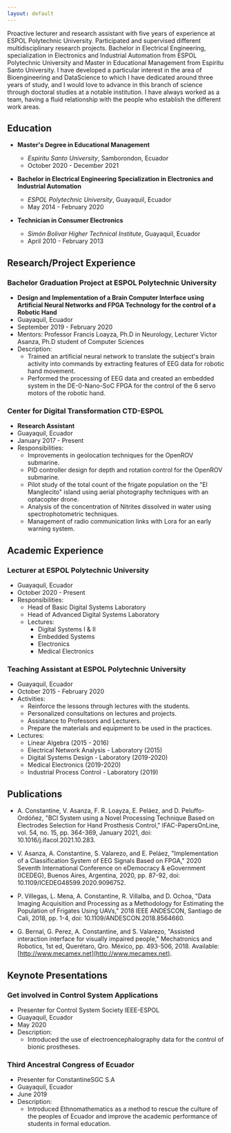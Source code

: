 ```yaml
---
layout: default
---
```


Proactive lecturer and research assistant with five years of experience at ESPOL Polytechnic University. Participated and supervised different multidisciplinary research projects. Bachelor in Electrical Engineering, specialization in Electronics and Industrial Automation from ESPOL Polytechnic University and  Master in Educational Management from Espiritu Santo University. I have developed a particular interest in the area of Bioengineering and DataScience to which I have dedicated around three years of study, and I would love to advance in this branch of science through doctoral studies at a notable institution. I have always worked as a team, having a fluid relationship with the people who establish the different work areas.

## Education

- **Master's Degree in Educational Management**
  - *Espiritu Santo University*, Samborondon, Ecuador
  - October 2020 - December 2021

- **Bachelor in Electrical Engineering Specialization in Electronics and Industrial Automation**
  - *ESPOL Polytechnic University*, Guayaquil, Ecuador
  - May 2014 - February 2020

- **Technician in Consumer Electronics**
  - *Simón Bolivar Higher Technical Institute*, Guayaquil, Ecuador
  - April 2010 - February 2013

## Research/Project Experience

### Bachelor Graduation Project at ESPOL Polytechnic University
- **Design and Implementation of a Brain Computer Interface using Artificial Neural Networks and FPGA Technology for the control of a Robotic Hand**
- Guayaquil, Ecuador
- September 2019 - February 2020
- Mentors: Professor Francis Loayza, Ph.D in Neurology, Lecturer Victor Asanza, Ph.D student of Computer Sciences
- Description:
  - Trained an artificial neural network to translate the subject's brain activity into commands by extracting features of EEG data for robotic hand movement.
  - Performed the processing of EEG data and created an embedded system in the DE-0-Nano-SoC FPGA for the control of the 6 servo motors of the robotic hand.

### Center for Digital Transformation CTD-ESPOL
- **Research Assistant**
- Guayaquil, Ecuador
- January 2017 - Present
- Responsibilities:
  - Improvements in geolocation techniques for the OpenROV submarine.
  - PID controller design for depth and rotation control for the OpenROV submarine.
  - Pilot study of the total count of the frigate population on the "El Manglecito" island using aerial photography techniques with an optacopter drone.
  - Analysis of the concentration of Nitrites dissolved in water using spectrophotometric techniques.
  - Management of radio communication links with Lora for an early warning system.


## Academic Experience

### Lecturer at ESPOL Polytechnic University
- Guayaquil, Ecuador
- October 2020 - Present
- Responsibilities:
  - Head of Basic Digital Systems Laboratory
  - Head of Advanced Digital Systems Laboratory
  - Lectures:
    - Digital Systems I & II
    - Embedded Systems
    - Electronics
    - Medical Electronics

### Teaching Assistant at ESPOL Polytechnic University
- Guayaquil, Ecuador
- October 2015 - February 2020
- Activities:
  - Reinforce the lessons through lectures with the students.
  - Personalized consultations on lectures and projects.
  - Assistance to Professors and Lecturers.
  - Prepare the materials and equipment to be used in the practices.
- Lectures:
  - Linear Algebra (2015 - 2016)
  - Electrical Network Analysis - Laboratory (2015)
  - Digital Systems Design - Laboratory (2019-2020)
  - Medical Electronics (2019-2020)
  - Industrial Process Control - Laboratory (2019)

## Publications

- A. Constantine, V. Asanza, F. R. Loayza, E. Peláez, and D. Peluffo-Ordóñez, "BCI System using a Novel Processing Technique Based on Electrodes Selection for Hand Prosthesis Control," IFAC-PapersOnLine, vol. 54, no. 15, pp. 364-369, January 2021, doi: 10.1016/j.ifacol.2021.10.283.

- V. Asanza, A. Constantine, S. Valarezo, and E. Peláez, "Implementation of a Classification System of EEG Signals Based on FPGA," 2020 Seventh International Conference on eDemocracy & eGovernment (ICEDEG), Buenos Aires, Argentina, 2020, pp. 87-92, doi: 10.1109/ICEDEG48599.2020.9096752.

- P. Villegas, L. Mena, A. Constantine, R. Villalba, and D. Ochoa, "Data Imaging Acquisition and Processing as a Methodology for Estimating the Population of Frigates Using UAVs," 2018 IEEE ANDESCON, Santiago de Cali, 2018, pp. 1-4, doi: 10.1109/ANDESCON.2018.8564660.

- G. Bernal, G. Perez, A. Constantine, and S. Valarezo, "Assisted interaction interface for visually impaired people," Mechatronics and Robotics, 1st ed, Querétaro, Qro. México, pp. 493-506, 2018. Available: [http://www.mecamex.net](http://www.mecamex.net).

## Keynote Presentations

### Get involved in Control System Applications
- Presenter for Control System Society IEEE-ESPOL
- Guayaquil, Ecuador
- May 2020
- Description:
  - Introduced the use of electroencephalography data for the control of bionic prostheses.

### Third Ancestral Congress of Ecuador
- Presenter for ConstantineSGC S.A
- Guayaquil, Ecuador
- June 2019
- Description:
  - Introduced Ethnomathematics as a method to rescue the culture of the peoples of Ecuador and improve the academic performance of students in formal education.

<!--
Text can be **bold**, _italic_, or ~~strikethrough~~.

[Link to another page](./another-page.html).

There should be whitespace between paragraphs.

There should be whitespace between paragraphs. We recommend including a README, or a file with information about your project.

## Research/Project Experience

> This is a blockquote following a header.
>
> When something is important enough, you do it even if the odds are not in your favor.

### Header 3

```js
// Javascript code with syntax highlighting.
var fun = function lang(l) {
  dateformat.i18n = require('./lang/' + l)
  return true;
}
```

```ruby
# Ruby code with syntax highlighting
GitHubPages::Dependencies.gems.each do |gem, version|
  s.add_dependency(gem, "= #{version}")
end
```

#### Header 4

*   This is an unordered list following a header.
*   This is an unordered list following a header.
*   This is an unordered list following a header.

##### Header 5

1.  This is an ordered list following a header.
2.  This is an ordered list following a header.
3.  This is an ordered list following a header.

###### Header 6

| head1        | head two          | three |
|:-------------|:------------------|:------|
| ok           | good swedish fish | nice  |
| out of stock | good and plenty   | nice  |
| ok           | good `oreos`      | hmm   |
| ok           | good `zoute` drop | yumm  |

### There's a horizontal rule below this.

* * *

### Here is an unordered list:

*   Item foo
*   Item bar
*   Item baz
*   Item zip

### And an ordered list:

1.  Item one
1.  Item two
1.  Item three
1.  Item four

### And a nested list:

- level 1 item
  - level 2 item
  - level 2 item
    - level 3 item
    - level 3 item
- level 1 item
  - level 2 item
  - level 2 item
  - level 2 item
- level 1 item
  - level 2 item
  - level 2 item
- level 1 item

### Small image

![Octocat](https://github.githubassets.com/images/icons/emoji/octocat.png)

### Large image

![Branching](https://guides.github.com/activities/hello-world/branching.png)


### Definition lists can be used with HTML syntax.

<dl>
<dt>Name</dt>
<dd>Godzilla</dd>
<dt>Born</dt>
<dd>1952</dd>
<dt>Birthplace</dt>
<dd>Japan</dd>
<dt>Color</dt>
<dd>Green</dd>
</dl>

```
Long, single-line code blocks should not wrap. They should horizontally scroll if they are too long. This line should be long enough to demonstrate this.
```

```
The final element.
```
-->